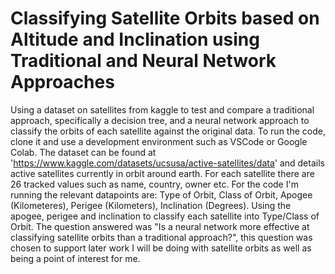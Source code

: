 # Classifying Satellite Orbits based on Altitude and Inclination using Traditional and Neural Network Approaches
Using a dataset on satellites from kaggle to test and compare a traditional approach, specifically a decision tree, and a  neural network approach to classify the orbits of each satellite against the original data. To run the code, clone it and use a development environment such as VSCode or Google Colab.
The dataset can be found at 'https://www.kaggle.com/datasets/ucsusa/active-satellites/data' and details active satellites currently in orbit around earth. For each satellite there are 26 tracked values such as name, country, owner etc. For the code I'm running the relevant datapoints are: Type of Orbit, Class of Orbit, Apogee (Kilometeres), Perigee (Kilometers), Inclination (Degrees). Using the apogee, perigee and inclination to classify each satellite into Type/Class of Orbit. The question answered was "Is a neural network more effective at classifying satellite orbits than a traditional approach?", this question was chosen to support later work I will be doing with satellite orbits as well as being a point of interest for me.
